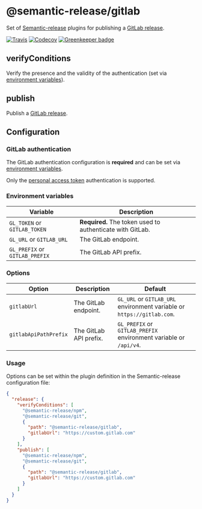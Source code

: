 # @semantic-release/gitlab

Set of [Semantic-release](https://github.com/semantic-release/semantic-release) plugins for publishing a
[GitLab release](https://docs.gitlab.com/ce/workflow/releases.html).

[![Travis](https://img.shields.io/travis/semantic-release/gitlab.svg)](https://travis-ci.org/semantic-release/gitlab)
[![Codecov](https://img.shields.io/codecov/c/github/semantic-release/gitlab.svg)](https://codecov.io/gh/semantic-release/gitlab)
[![Greenkeeper badge](https://badges.greenkeeper.io/semantic-release/gitlab.svg)](https://greenkeeper.io/)

## verifyConditions

Verify the presence and the validity of the authentication (set via [environment variables](#environment-variables)).

## publish

Publish a [GitLab release](https://docs.gitlab.com/ce/workflow/releases.html).

## Configuration

### GitLab authentication

The GitLab authentication configuration is **required** and can be set via
[environment variables](#environment-variables).

Only the [personal access token](https://docs.gitlab.com/ce/user/profile/personal_access_tokens.html)
authentication is supported.

### Environment variables

| Variable                       | Description                                               |
|--------------------------------|-----------------------------------------------------------|
| `GL_TOKEN` or `GITLAB_TOKEN`   | **Required.** The token used to authenticate with GitLab. |
| `GL_URL` or `GITLAB_URL`       | The GitLab endpoint.                                      |
| `GL_PREFIX` or `GITLAB_PREFIX` | The GitLab API prefix.                                    |

### Options

| Option                | Description            | Default                                                                |
|-----------------------|------------------------|------------------------------------------------------------------------|
| `gitlabUrl`           | The GitLab endpoint.   | `GL_URL` or `GITLAB_URL` environment variable or `https://gitlab.com`. |
| `gitlabApiPathPrefix` | The GitLab API prefix. | `GL_PREFIX` or `GITLAB_PREFIX` environment variable or `/api/v4`.      |

### Usage

Options can be set within the plugin definition in the Semantic-release configuration file:

```json
{
  "release": {
    "verifyConditions": [
      "@semantic-release/npm",
      "@semantic-release/git",
      {
        "path": "@semantic-release/gitlab",
        "gitlabUrl": "https://custom.gitlab.com"
      }
    ],
    "publish": [
      "@semantic-release/npm",
      "@semantic-release/git",
      {
        "path": "@semantic-release/gitlab",
        "gitlabUrl": "https://custom.gitlab.com"
      }
    ]
  }
}
```
